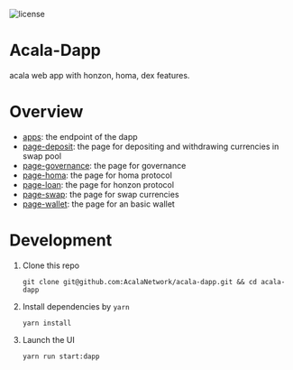 ![license](https://img.shields.io/badge/License-Apache%202.0-blue?logo=apache&style=flat-square)

# Acala-Dapp

acala web app with honzon, homa, dex features.  

# Overview

+ [apps](https://github.com/AcalaNetwork/acala-dapp/tree/master/packages/apps): the endpoint of the dapp
+ [page-deposit](https://github.com/AcalaNetwork/acala-dapp/tree/master/packages/page-deposit): the page for depositing and withdrawing currencies in swap pool
+ [page-governance](https://github.com/AcalaNetwork/acala-dapp/tree/master/packages/page-governance): the page for governance
+ [page-homa](https://github.com/AcalaNetwork/acala-dapp/tree/master/packages/page-homa): the page for homa protocol
+ [page-loan](https://github.com/AcalaNetwork/acala-dapp/tree/master/packages/page-loan): the page for honzon protocol
+ [page-swap](https://github.com/AcalaNetwork/acala-dapp/tree/master/packages/page-swap): the page for swap currencies
+ [page-wallet](https://github.com/AcalaNetwork/acala-dapp/tree/master/packages/page-wallet): the page for an basic wallet

# Development

1. Clone this repo
   ```base
   git clone git@github.com:AcalaNetwork/acala-dapp.git && cd acala-dapp
   ```

2. Install dependencies by `yarn`
   ```base
   yarn install
   ```

3. Launch the UI
   ```base
   yarn run start:dapp
   ```
